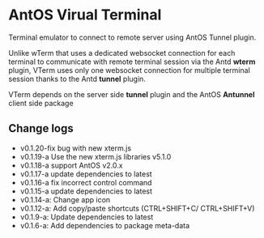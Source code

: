 # AntOS Virual Terminal

Terminal emulator to connect to remote server using AntOS Tunnel plugin.

Unlike wTerm that uses a dedicated websocket connection for each terminal to
communicate with remote terminal session via the Antd **wterm** plugin,
VTerm uses only one websocket connection for multiple terminal session
thanks to the Antd **tunnel** plugin.


VTerm depends on the server side **tunnel** plugin and the AntOS **Antunnel**
client side package

## Change logs
- v0.1.20-fix bug with new xterm.js
- v0.1.19-a Use the new xterm.js libraries v5.1.0
- v0.1.18-a support AntOS v2.0.x
- v0.1.17-a update dependencies to latest
- v0.1.16-a fix incorrect control command
- v0.1.15-a update dependencies to latest
- v0.1.14-a: Change app icon
- v0.1.12-a: Add copy/paste shortcuts (CTRL+SHIFT+C/ CTRL+SHIFT+V)
- v0.1.9-a: Update dependencies to latest
- v0.1.6-a: Add dependencies to package meta-data